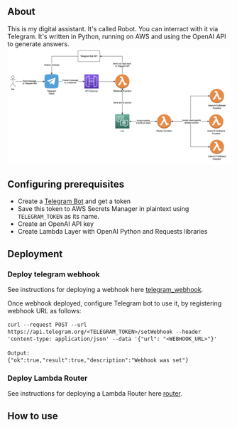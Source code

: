 ## About
This is my digital assistant. It's called Robot.
You can interract with it via Telegram. It's written in Python, running on AWS and using the OpenAI API to generate answers.
![Architecture](./robot_diagram.png)

## Configuring prerequisites
- Create a [Telegram Bot](https://core.telegram.org/bots#how-do-i-create-a-bot) and get a token
- Save this token to AWS Secrets Manager in plaintext using `TELEGRAM_TOKEN` as its name.
- Create an OpenAI API key
- Create Lambda Layer with OpenAI Python and Requests libraries

## Deployment

### Deploy telegram webhook
See instructions for deploying a webhook here [telegram_webhook](./telegram_webhook/README.md).

Once webhook deployed, configure Telegram bot to use it, by registering webhook URL as follows:
```
curl --request POST --url https://api.telegram.org/<TELEGRAM_TOKEN>/setWebhook --header 'content-type: application/json' --data '{"url": "<WEBHOOK_URL>"}'

Output:
{"ok":true,"result":true,"description":"Webhook was set"}
```

### Deploy Lambda Router
See instructions for deploying a Lambda Router here [router](./router/README.md).


## How to use